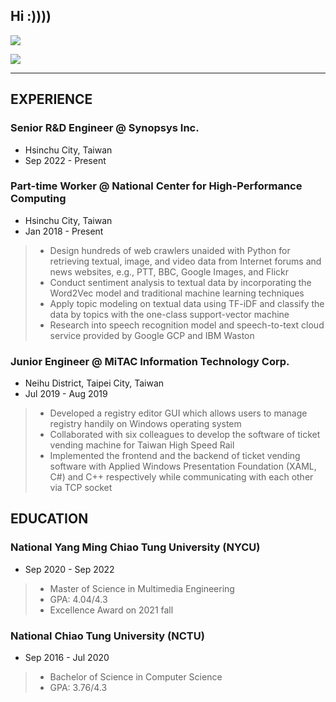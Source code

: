 ## Hi :))))

![](https://github-readme-stats.vercel.app/api?username=eugene87222&theme=buefy&show_icons=true&count_private=true)

![](https://github-readme-stats.vercel.app/api/top-langs/?username=eugene87222&theme=buefy&layout=compact&card_width=445)

---

## EXPERIENCE

### Senior R&D Engineer @ Synopsys Inc.
- Hsinchu City, Taiwan
- Sep 2022 - Present

### Part-time Worker @ National Center for High-Performance Computing
- Hsinchu City, Taiwan
- Jan 2018 - Present
> - Design hundreds of web crawlers unaided with Python for retrieving textual, image, and video data from Internet forums and news websites, e.g., PTT, BBC, Google Images, and Flickr
> - Conduct sentiment analysis to textual data by incorporating the Word2Vec model and traditional machine learning techniques
> - Apply topic modeling on textual data using TF-iDF and classify the data by topics with the one-class support-vector machine
> - Research into speech recognition model and speech-to-text cloud service provided by Google GCP and IBM Waston

### Junior Engineer @ MiTAC Information Technology Corp.
- Neihu District, Taipei City, Taiwan
- Jul 2019 - Aug 2019
> - Developed a registry editor GUI which allows users to manage registry handily on Windows operating system
> - Collaborated with six colleagues to develop the software of ticket vending machine for Taiwan High Speed Rail
> - Implemented the frontend and the backend of ticket vending software with Applied Windows Presentation Foundation (XAML, C#) and C++ respectively while communicating with each other via TCP socket

## EDUCATION

### National Yang Ming Chiao Tung University (NYCU)
- Sep 2020 - Sep 2022
> - Master of Science in Multimedia Engineering
> - GPA: 4.04/4.3
> - Excellence Award on 2021 fall

### National Chiao Tung University (NCTU)
- Sep 2016 - Jul 2020
> - Bachelor of Science in Computer Science
> - GPA: 3.76/4.3
